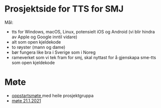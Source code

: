 # Prosjektside for TTS for SMJ

Mål:
- tts for Windows, macOS, Linux, potensielt iOS og Android (vi blir hindra av Apple og Google inntil vidare)
- alt som open kjeldekode
- to røyster (mann og dame)
- bør fungera like bra i Sverige som i Noreg
- rameverket som vi tek fram for smj, skal nyttast for å gjenskapa sme-tts som open kjeldekode

# Møte

- [oppstartsmøte ](meetings/2021-01-13.md) med heile prosjektgruppa
- [møte 21.1.2021](meetings/2021-01-21.md)
